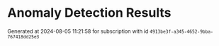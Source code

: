 # Anomaly Detection Results


<sup>Generated at 2024-08-05 11:21:58 for subscription with id `4913be3f-a345-4652-9bba-767418dd25e3`</sup>
